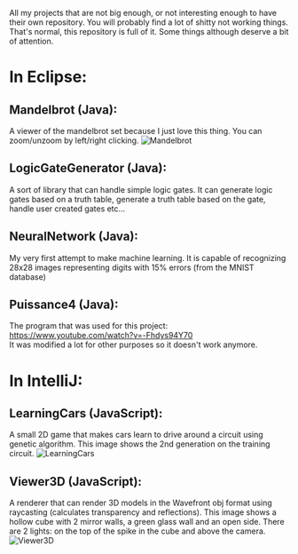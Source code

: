 All my projects that are not big enough, or not interesting enough to have their own repository.
You will probably find a lot of shitty not working things. That's normal, this repository is full of it.
Some things although deserve a bit of attention.

# In Eclipse:

## Mandelbrot (Java): 
A viewer of the mandelbrot set because I just love this thing. You can zoom/unzoom by left/right clicking.
![Mandelbrot](https://image.noelshack.com/fichiers/2019/37/4/1568303185-capture.png)

## LogicGateGenerator (Java): 
A sort of library that can handle simple logic gates. It can generate logic gates based on a truth table, generate a truth table based on the gate, handle user created gates etc...

## NeuralNetwork (Java): 
My very first attempt to make machine learning. It is capable of recognizing 28x28 images representing digits with 15% errors (from the MNIST database)

## Puissance4 (Java): 
The program that was used for this project: https://www.youtube.com/watch?v=-Fhdys94Y70  
It was modified a lot for other purposes so it doesn't work anymore.

# In IntelliJ:

## LearningCars (JavaScript): 
A small 2D game that makes cars learn to drive around a circuit using genetic algorithm. This image shows the 2nd generation on the training circuit.
![LearningCars](https://image.noelshack.com/fichiers/2019/37/4/1568305013-cars.png)

## Viewer3D (JavaScript): 
A renderer that can render 3D models in the Wavefront obj format using raycasting (calculates transparency and reflections). This image shows a hollow cube with 2 mirror walls, a green glass wall and an open side. There are 2 lights: on the top of the spike in the cube and above the camera.
![Viewer3D](https://image.noelshack.com/fichiers/2019/37/4/1568305008-capture.png)
